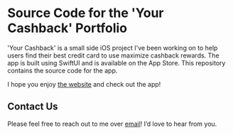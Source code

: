 # Source Code for the 'Your Cashback' Portfolio

'Your Cashback' is a small side iOS project I've been working on to help users find their best credit card to use maximize cashback rewards. The app is built using SwiftUI and is available on the App Store. This repository contains the source code for the app.

I hope you enjoy [the website](https://cashback.mypainterstape.com) and check out the app! 

## Contact Us
Please feel free to reach out to me over [email](mailto:sjsteadman05@gmail.com)! I’d love to hear from you.